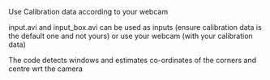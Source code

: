 Use Calibration data according to your webcam

input.avi and input_box.avi can be used as inputs (ensure calibration data is the default one and not yours) or use your webcam (with your calibration data)

The code detects windows and estimates co-ordinates of the corners and centre wrt the camera

